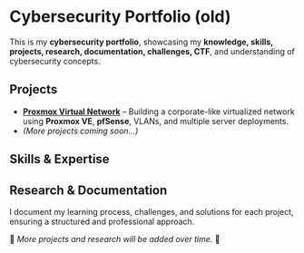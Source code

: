# **Cybersecurity Portfolio**  (old)

This is my **cybersecurity portfolio**, showcasing my **knowledge, skills, projects, research, documentation, challenges, CTF**, and understanding of cybersecurity concepts.  

 
## **Projects**  
 - [**Proxmox Virtual Network**](https://github.com/sapan322/Cybersecurity-Portfolio/tree/main/Project%20Proxmox-Virtual-Network%20) – Building a corporate-like virtualized network using **Proxmox VE**, **pfSense**, VLANs, and multiple server deployments.  
- *(More projects coming soon...)*  

## **Skills & Expertise**  

## **Research & Documentation**  
I document my learning process, challenges, and solutions for each project, ensuring a structured and professional approach.  

📌 *More projects and research will be added over time.* 🚀  
